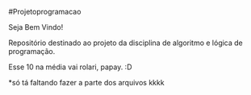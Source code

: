 #Projetoprogramacao

Seja Bem Vindo!

Repositório destinado ao projeto da disciplina de algoritmo e lógica de programação.

Esse 10 na média vai rolari, papay. :D

*só tá faltando fazer a parte dos arquivos kkkk
